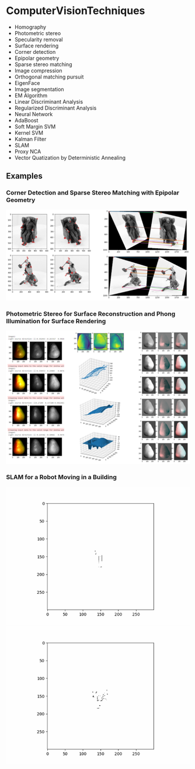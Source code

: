 # ComputerVisionTechniques

 - Homography
 - Photometric stereo
 - Specularity removal
 - Surface rendering
 - Corner detection 
 - Epipolar geometry
 - Sparse stereo matching 
 - Image compression
 - Orthogonal matching pursuit
 - EigenFace
 - Image segmentation
 - EM Algorithm
 - Linear Discriminant Analysis
 - Regularized Discriminant Analysis
 - Neural Network
 - AdaBoost
 - Soft Margin SVM
 - Kernel SVM
 - Kalman Filter
 - SLAM
 - Proxy NCA
 - Vector Quatization by Deterministic Annealing

## Examples 

### Corner Detection and Sparse Stereo Matching with Epipolar Geometry

![image](https://github.com/s0sasaki/ComputerVisionTechniques/blob/3ae074194841484007f515deb9aee75b0e70deee/epipolar_geometry/Epipolar%20Geometry.png)

### Photometric Stereo for Surface Reconstruction and Phong Illumination for Surface Rendering

![image](https://github.com/s0sasaki/ComputerVisionTechniques/blob/3ae074194841484007f515deb9aee75b0e70deee/photometric_stereo/Photometric%20Stereo.png)

### SLAM for a Robot Moving in a Building

![Alt Text](https://github.com/s0sasaki/ComputerVisionTechniques/blob/a48252231259cee755f470587a793aaec47767a2/slam/result1.gif)
![Alt Text](https://github.com/s0sasaki/ComputerVisionTechniques/blob/a48252231259cee755f470587a793aaec47767a2/slam/result2.gif)
